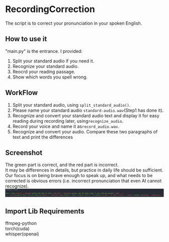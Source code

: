 # RecordingCorrection
The script is to correct your pronunciation in your spoken English.

## How to use it
"main.py" is the entrance. I provided:  
1. Split your standard audio if you need it.  
2. Recognize your standard audio.  
3. Reocrd your reading passage.  
4. Show which words you spell wrong.  

## WorkFlow
1. Split your standard audio, using ```split_standard_audio()```.   
2. Please name your standard audio ```standard-audio.wav```(Step1 has done it).  
3. Recognize and convert your standard audio text and display it for easy reading during recording later, using```recognize_audio```.  
4. Record your voice and name it as```record_audio.wav```.  
5. Recognize and convert your audio. Compare these two paragraphs of text and print the differences  

## Screenshot
The green part is correct, and the red part is incorrect.  
It may be differences in details, but practice in daily life should be sufficient. Our focus is on being brave enough to speak up, and what needs to be corrected is obvious errors (i.e. incorrect pronunciation that even AI cannot recognize).
![alt text](image.png)

## Import Lib Requirements
ffmpeg-python  
torch(cuda)  
whisper(openai)
